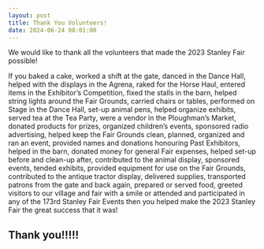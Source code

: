 ```yaml
---
layout: post
title: Thank You Volunteers!
date: 2024-06-24 08:01:00
---
```

We would like to thank all the volunteers that made the 2023 Stanley Fair possible!

If you baked a cake, worked a shift at the gate, danced in the Dance Hall, helped with the displays in the Agrena, raked for the Horse Haul, entered items in the Exhibitor’s Competition, fixed the stalls in the barn, helped string lights around the Fair Grounds, carried chairs or tables, performed on Stage in the Dance Hall, set-up animal pens, helped organize exhibits, served tea at the Tea Party, were a vendor in the Ploughman’s Market, donated products for prizes, organized children’s events, sponsored radio advertising, helped keep the Fair Grounds clean, planned, organized and ran an event, provided names and donations honouring Past Exhibitors, helped in the barn, donated money for general Fair expenses, helped set-up before and clean-up after, contributed to the animal display, sponsored events, tended exhibits, provided equipment for use on the Fair Grounds, contributed to the antique tractor display, delivered supplies, transported patrons from the gate and back again, prepared or served food, greeted visitors to our village and fair with a smile or attended and participated in any of the 173rd Stanley Fair Events then you helped make the 2023 Stanley Fair the great success that it was!<!--end-excerpt-->

## Thank you!!!!!